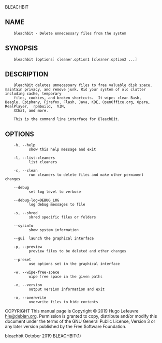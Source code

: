   BLEACHBIT
 
## NAME
        bleachbit - Delete unnecessary files from the system
 
## SYNOPSIS
        bleachbit [options] cleaner.option1 [cleaner.option2 ...]
 
## DESCRIPTION
        BleachBit deletes unnecessary files to free valuable disk space, maintain privacy, and remove junk. Rid your system of old clutter including cache, temporary
        files, cookies, and broken shortcuts.  It wipes clean Bash, Beagle, Epiphany, Firefox, Flash, Java, KDE, OpenOffice.org, Opera,  RealPlayer,  rpmbuild,  VIM,
        XChat, and more.
 
        This is the command line interface for BleachBit.
 
## OPTIONS
        -h, --help
               show this help message and exit
 
        -l, --list-cleaners
               list cleaners
 
        -c, --clean
               run cleaners to delete files and make other permanent changes
 
        --debug
               set log level to verbose
 
        --debug-log=DEBUG_LOG
               log debug messages to file
 
        -s, --shred
               shred specific files or folders
 
        --sysinfo
               show system information
 
        --gui  launch the graphical interface
 
        -p, --preview
               preview files to be deleted and other changes
 
        --preset
               use options set in the graphical interface
 
        -w, --wipe-free-space
               wipe free space in the given paths
 
        -v, --version
               output version information and exit
 
        -o, --overwrite
               overwrite files to hide contents
 
 COPYRIGHT
        This  manual  page is Copyright © 2019 Hugo Lefeuvre <hle@debian.org>.  Permission is granted to copy, distribute and/or modify this document under the terms
        of the GNU General Public License, Version 3 or any later version published by the Free Software Foundation.
 
 bleachbit                                                                   October 2019                                                                BLEACHBIT(1)
